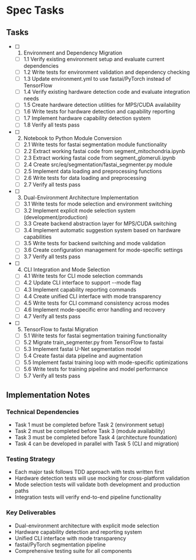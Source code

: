 # Spec Tasks

## Tasks

- [ ] 1. Environment and Dependency Migration
  - [ ] 1.1 Verify existing environment setup and evaluate current dependencies
  - [ ] 1.2 Write tests for environment validation and dependency checking
  - [ ] 1.3 Update environment.yml to use fastai/PyTorch instead of TensorFlow
  - [ ] 1.4 Verify existing hardware detection code and evaluate integration needs
  - [ ] 1.5 Create hardware detection utilities for MPS/CUDA availability
  - [ ] 1.6 Write tests for hardware detection and capability reporting
  - [ ] 1.7 Implement hardware capability detection system
  - [ ] 1.8 Verify all tests pass

- [ ] 2. Notebook to Python Module Conversion
  - [ ] 2.1 Write tests for fastai segmentation module functionality
  - [ ] 2.2 Extract working fastai code from segment_mitochondria.ipynb
  - [ ] 2.3 Extract working fastai code from segment_glomeruli.ipynb
  - [ ] 2.4 Create src/eq/segmentation/fastai_segmenter.py module
  - [ ] 2.5 Implement data loading and preprocessing functions
  - [ ] 2.6 Write tests for data loading and preprocessing
  - [ ] 2.7 Verify all tests pass

- [ ] 3. Dual-Environment Architecture Implementation
  - [ ] 3.1 Write tests for mode selection and environment switching
  - [ ] 3.2 Implement explicit mode selection system (development/production)
  - [ ] 3.3 Create backend abstraction layer for MPS/CUDA switching
  - [ ] 3.4 Implement automatic suggestion system based on hardware capabilities
  - [ ] 3.5 Write tests for backend switching and mode validation
  - [ ] 3.6 Create configuration management for mode-specific settings
  - [ ] 3.7 Verify all tests pass

- [ ] 4. CLI Integration and Mode Selection
  - [ ] 4.1 Write tests for CLI mode selection commands
  - [ ] 4.2 Update CLI interface to support --mode flag
  - [ ] 4.3 Implement capability reporting commands
  - [ ] 4.4 Create unified CLI interface with mode transparency
  - [ ] 4.5 Write tests for CLI command consistency across modes
  - [ ] 4.6 Implement mode-specific error handling and recovery
  - [ ] 4.7 Verify all tests pass

- [ ] 5. TensorFlow to fastai Migration
  - [ ] 5.1 Write tests for fastai segmentation training functionality
  - [ ] 5.2 Migrate train_segmenter.py from TensorFlow to fastai
  - [ ] 5.3 Implement fastai U-Net segmentation model
  - [ ] 5.4 Create fastai data pipeline and augmentation
  - [ ] 5.5 Implement fastai training loop with mode-specific optimizations
  - [ ] 5.6 Write tests for training pipeline and model performance
  - [ ] 5.7 Verify all tests pass

## Implementation Notes

### Technical Dependencies
- Task 1 must be completed before Task 2 (environment setup)
- Task 2 must be completed before Task 3 (module availability)
- Task 3 must be completed before Task 4 (architecture foundation)
- Task 4 can be developed in parallel with Task 5 (CLI and migration)

### Testing Strategy
- Each major task follows TDD approach with tests written first
- Hardware detection tests will use mocking for cross-platform validation
- Mode selection tests will validate both development and production paths
- Integration tests will verify end-to-end pipeline functionality

### Key Deliverables
- Dual-environment architecture with explicit mode selection
- Hardware capability detection and reporting system
- Unified CLI interface with mode transparency
- fastai/PyTorch segmentation pipeline
- Comprehensive testing suite for all components
